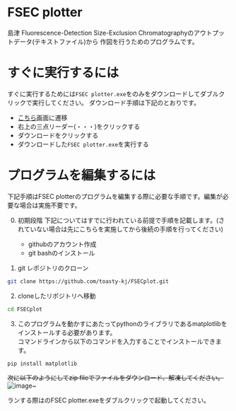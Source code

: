 # FSEC plotter

島津 Fluorescence-Detection Size-Exclusion Chromatographyのアウトプットデータ(テキストファイル)から
作図を行うためのプログラムです。

# すぐに実行するには

すぐに実行するためには`FSEC plotter.exe`をのみをダウンロードしてダブルクリックで実行してください。
ダウンロード手順は下記のとおりです。

- [こちら](https://github.com/toasty-kj/FSECplot/blob/develop/FSEC%20plotter.exe)画面に遷移
- 右上の三点リーダー(・・・)をクリックする
- ダウンロードをクリックする
- ダウンロードした`FSEC plotter.exe`を実行する

# プログラムを編集するには

下記手順はFSEC plotterのプログラムを編集する際に必要な手順です。編集が必要な場合は実施不要です。

0. 初期段階
   下記についてはすでに行われている前提で手順を記載します。(されていない場合は先にこちらを実施してから後続の手順を行ってください)

   - githubのアカウント作成
   - git bashのインストール

1. git レポジトリのクローン

```bash
git clone https://github.com/toasty-kj/FSECplot.git
```

2. cloneしたリポジトリへ移動

```bash
cd FSECplot
```

3. このプログラムを動かすにあたってpythonのライブラリであるmatplotlibをインストールする必要があります。  
   コマンドラインから以下のコマンドを入力することでインストールできます。

```python:title
pip install matplotlib
```

~~次に以下のようにしてzip fileでファイルをダウンロード、解凍してください。~~
![image](https://user-images.githubusercontent.com/74779681/209974374-04ca32b4-c8c6-48d3-9deb-0b7fc10a2ab5.png)~

ランする際はのFSEC plotter.exeをダブルクリックで起動してください。
